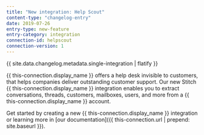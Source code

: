 ```yaml
---
title: "New integration: Help Scout"
content-type: "changelog-entry"
date: 2019-07-26
entry-type: new-feature
entry-category: integration
connection-id: helpscout
connection-version: 1
---
```

{{ site.data.changelog.metadata.single-integration | flatify }}

{{ this-connection.display_name }} offers a help desk invisible to customers, that helps companies deliver outstanding customer support. Our new Stitch {{ this-connection.display_name }} integration enables you to extract conversations, threads, customers, mailboxes, users, and more from a {{ this-connection.display_name }} account.

Get started by creating a new {{ this-connection.display_name }} integration or learning more in [our documentation]({{ this-connection.url | prepend: site.baseurl }}).